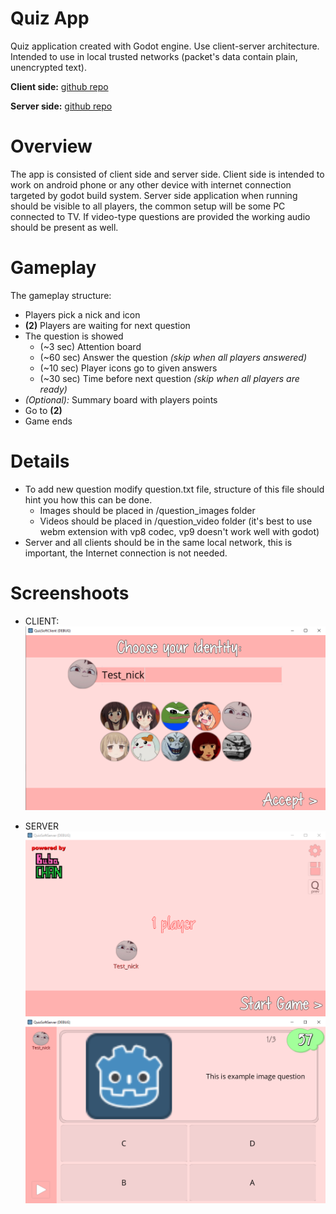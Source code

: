 # Quiz App

Quiz application created with Godot engine. Use client-server architecture. Intended to use in local trusted networks (packet's data contain plain, unencrypted text).

**Client side:** [github repo](https://github.com/darkclif/QuizSoftwareClient) 

**Server side:** [github repo](https://github.com/darkclif/QuizSoftwareServer)

# Overview

The app is consisted of client side and server side. Client side is intended to work on android phone or any other device with internet connection targeted by godot build system. Server side application when running should be visible to all players, the common setup will be some PC connected to TV. If video-type questions are provided the working audio should be present as well.

# Gameplay

The gameplay structure:

* Players pick a nick and icon
* **(2)** Players are waiting for next question
* The question is showed
    * (~3 sec) Attention board
    * (~60 sec) Answer the question *(skip when all players answered)*
    * (~10 sec) Player icons go to given answers
    * (~30 sec) Time before next question *(skip when all players are ready)*
* *(Optional):* Summary board with players points
* Go to **(2)**
* Game ends

# Details

* To add new question modify question.txt file, structure of this file should hint you how this can be done.
    * Images should be placed in /question_images folder
    * Videos should be placed in /question_video folder (it's best to use webm extension with vp8 codec, vp9 doesn't work well with godot)
* Server and all clients should be in the same local network, this is important, the Internet connection is not needed.

# Screenshoots

* CLIENT:
![Screenshot](./screenshots/screen_1.png)

* SERVER
![Screenshot](./screenshots/screen_2.png)
![Screenshot](./screenshots/screen_3.png)
